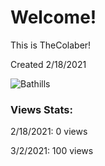 # Welcome!
This is TheColaber!

Created 2/18/2021

<img src="https://komarev.com/ghpvc/?username=BATHILLS&label=Profile%20views&color=0e75b6&style=flat" alt="Bathills" />

### Views Stats:
2/18/2021: 0 views

3/2/2021: 100 views
